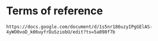 # Terms of reference
`https://docs.google.com/document/d/1s5nr186uzyIPgGElAS-4yWO0voD_k06uyfrDuSziobU/edit?ts=5a098f7b`